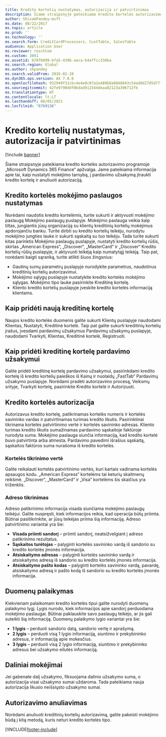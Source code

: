 ```yaml
---
title: Kredito kortelių nustatymas, autorizacija ir patvirtinimas
description: Šiame straipsnyje pateikiama kredito kortelės autorizavimo programoje „Microsoft Dynamics 365 Finance“ apžvalga. Jame pateikiama informacija apie tai, kaip nustatyti mokėjimo tarnybą, į pardavimo užsakymą įtraukti kredito kortelę ir anuliuoti autorizaciją.
author: ShivamPandey-msft
ms.date: 08/22/2017
ms.topic: article
ms.prod: ''
ms.technology: ''
ms.search.form: CreditCardProcessors, CustTable, SalesTable
audience: Application User
ms.reviewer: roschlom
ms.custom: 3041
ms.assetid: 678f6899-bfa5-439b-aaca-b4affcc338ba
ms.search.region: Global
ms.author: shpandey
ms.search.validFrom: 2016-02-28
ms.dyn365.ops.version: AX 7.0.0
ms.openlocfilehash: 932949f31cbc4e4e8c07a2e489b8a0848843c54ad8d27d5d77f2b7031c68c30a
ms.sourcegitcommit: 42fe9790ddf0bdad911544deaa82123a396712fb
ms.translationtype: HT
ms.contentlocale: lt-LT
ms.lasthandoff: 08/05/2021
ms.locfileid: "6769136"
---
```

# <a name="credit-card-setup-authorization-and-capture"></a>Kredito kortelių nustatymas, autorizacija ir patvirtinimas

[!include [banner](../includes/banner.md)]

Šiame straipsnyje pateikiama kredito kortelės autorizavimo programoje „Microsoft Dynamics 365 Finance“ apžvalga. Jame pateikiama informacija apie tai, kaip nustatyti mokėjimo tarnybą, į pardavimo užsakymą įtraukti kredito kortelę ir anuliuoti autorizaciją.

## <a name="setting-up-the-credit-card-payment-service"></a>Kredito kortelės mokėjimo paslaugos nustatymas

Norėdami naudotis kredito kortelėmis, turite sukurti ir aktyvuoti mokėjimo paslaugą Mokėjimo paslaugų puslapyje. Mokėjimo paslauga veikia kaip tiltas, jungiantis jūsų organizaciją su klientų kreditinių kortelių mokėjimus apdorojančiu banku. Turite dirbti su kredito kortelių teikėju, nurodytu mokėjimo jungties lauke ir sukurti sąskaitą su tuo teikėju. Tada turite sukurti kitas parinktis Mokėjimo paslaugų puslapyje, nustatyti kredito kortelių rūšis, skirtas „American Express“, „Discover“, „MasterCard“ ir „Discover“ Kredito kortelių rūšių puslapyje, ir aktyvuoti teikėją kaip numatytąjį teikėją. Taip pat, norėdami baigti sąranką, turite atlikti šiuos žingsnius:
-   Gautinų sumų parametrų puslapyje nurodykite parametrus, naudotinus kreditinių kortelių autorizavimui.
-   Mokėjimo sąlygų puslapyje nustatykite kredito kortelės mokėjimo sąlygas. Mokėjimo tipo lauke pasirinkite Kreditinę kortelę.
-   Kliento kredito kortelių puslapyje įveskite kredito kortelės informaciją klientams.

## <a name="adding-a-new-credit-card"></a>Kaip pridėti naują kreditinę kortelę
Naujos kredito kortelės duomenis galite sukurti Klientų puslapyje naudodami Klientas, Nustatyti, Kreditinė kortelė. Taip pat galite sukurti kreditinių kortelių įrašus, įvesdami pardavimų užsakymus Pardavimų užsakymų puslapyje, naudodami Tvarkyti, Klientas, Kreditinė kortelė, Registruoti.

## <a name="adding-a-credit-card-to-a-sales-order"></a>Kaip pridėti kreditinę kortelę pardavimo užsakymui

Galite pridėti kreditinę kortelę pardavimo užsakymui, pasirinkdami kredito kortelę iš kredito kortelių paieškos iš Kainų ir nuolaidų „FastTab“ Pardavimų užsakymo puslapyje. Norėdami pradėti autorizavimo procesą, Veiksmų srityje, Tvarkyti kortelę, pasirinkite Kredito kortelė ir Autorizuoti.

## <a name="authorizing-a-credit-card"></a>Kredito kortelės autorizacija

Autorizavus kredito kortelę, patikrinamas kortelės numeris ir kortelės savininko vardas ir patvirtinamas turimas kredito likutis. Pasirinktinai tikrinama kortelės patvirtinimo vertė ir kortelės savininko adresas. Kliento turimas kredito likutis sumažinamas pardavimo sąskaitoje faktūroje nurodyta suma. Mokėjimo paslauga siunčia informaciją, kad kredito kortelė buvo patvirtinta arba atmesta. Pardavimo pavedimi išrašius sąskaitą, sąskaitos faktūros suma nurašoma iš kredito kortelės.

### <a name="card-verification-value"></a>Kortelės tikrinimo vertė

Galite reikalauti kortelės patvirtinimo vertės, kuri kartais vadinama kortelės apsaugos kodu. „American Express“ kortelėms tai keturių skaitmenų reikšmė. „Discover“, „MasterCard“ ir „Visa“ kortelėms šis skaičius yra triženklis.

### <a name="address-verification"></a>Adreso tikrinimas

Adreso patikrinimo informacija visada siunčiama mokėjimo paslaugų teikėjui. Galite nuspręsti, kiek informacijos reikia, kad operacija būtų priimta. Būtinai pasitikrinkite, ar jūsų teikėjas priima šią informaciją. Adreso patvirtinimo variantai yra šie:
-   **Visada priimti sandorį** – priimti sandorį, neatsižvelgiant į adreso patikrinimo rezultatus.
-   **Sąskaitos turėtojas** – palyginti kortelės savininko vardą iš sandorio su kredito kortelės įmonės informacija.
-   **Atsiskaitymo adresas** – palyginti kortelės savininko vardą ir atsiskaitymo adresą iš sandorio su kredito kortelės įmonės informacija.
-   **Atsiskaitymo pašto kodas** – palyginti kortelės savininko vardą, pavardę, atsiskaitymo adresą ir pašto kodą iš sandorio su kredito kortelės įmonės informacija.

## <a name="data-support"></a>Duomenų palaikymas
Kiekvienam palaikomam kredito kortelės tipui galite nurodyti duomenų palaikymo lygį. Lygis nurodo, kiek informacijos apie sandorį perduodama mokėjimo paslaugai. Būtinai paklauskite savo paslaugų teikėjo, ar jis gali suteikti šią informaciją. Duomenų palaikymo lygio variantai yra šie:
-   **1 lygis** – perduoti sandorio datą, sandorio vertę ir aprašymą.
-   **2 lygis** – perduoti visą 1 lygio informaciją, siuntimo ir prekybininko adresus, ir informaciją apie mokesčius.
-   **3 lygis** – perduoti visą 2 lygio informaciją, siuntimo ir prekybininko adresus bei užsakymo eilutės informaciją.

## <a name="partial-payments"></a>Daliniai mokėjimai
Jei gabenate dalį užsakymo, fiksuojama dalinio užsakymo suma, o autorizacija visai užsakymo sumai uždaroma. Tada pateikiama nauja autorizacija likusio neišsiųsto užsakymo sumai.

## <a name="voiding-an-authorization"></a>Autorizavimo anuliavimas 
Norėdami anuliuoti kreditinių kortelių autorizavimą, galite pakeisti mokėjimo būdą į kitą metodą, kuris neturi kredito kortelės tipo.







[!INCLUDE[footer-include](../../includes/footer-banner.md)]